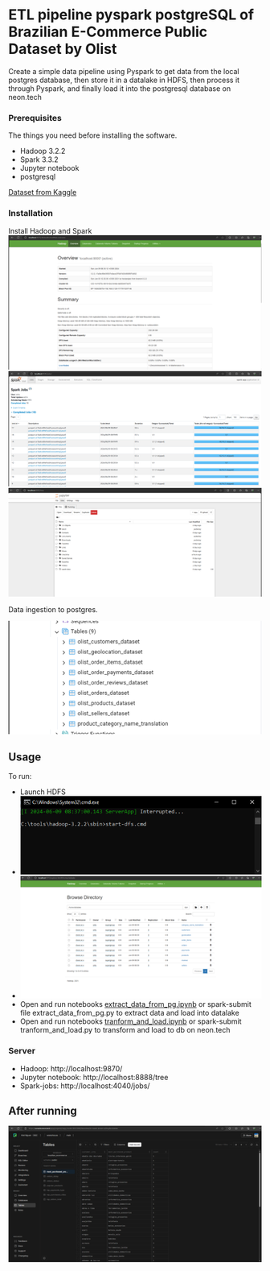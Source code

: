 # ETL pipeline pyspark postgreSQL of Brazilian E-Commerce Public Dataset by Olist

Create a simple data pipeline using Pyspark to get data from the local postgres database, then store it in a datalake in HDFS, then process it through Pyspark, and finally load it into the postgresql database on neon.tech

### Prerequisites

The things you need before installing the software.

* Hadoop 3.2.2
* Spark 3.3.2
* Jupyter notebook
* postgresql

[Dataset from Kaggle](https://www.kaggle.com/datasets/olistbr/brazilian-ecommerce/data?select=olist_order_reviews_dataset.csv)

### Installation

Install Hadoop and Spark
![hadoop](./images/hadoop.png)
![spark](./images/spark-job.png)
![notebook](./images/jupyter-notebook.png)

Data ingestion to postgres.

![tables](./images/pg_tables.png)

## Usage

To run:

* Launch HDFS
* ![Launch HDFS](./images/start-hdfs.png)
* ![datalake](./images/datalake.png)
* Open and run notebooks [extract_data_from_pg.ipynb](./extract_data_from_pg.ipynb) or spark-submit file extract_data_from_pg.py to extract data and load into datalake
* Open and run notebooks [tranform_and_load.ipynb](./tranform_and_load.ipynb) or spark-submit tranform_and_load.py to transform and load to db on neon.tech


### Server

* Hadoop: http://localhost:9870/
* Jupyter notebook: http://localhost:8888/tree
* Spark-jobs: http://localhost:4040/jobs/

## After running
![neon.tech](./images/on-neon.png)

